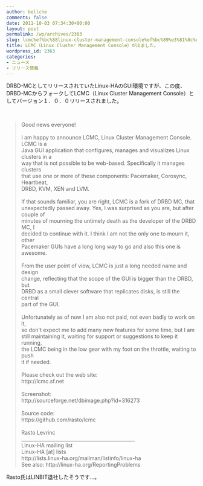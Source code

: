 ```yaml
---
author: bellche
comments: false
date: 2011-10-03 07:34:30+00:00
layout: post
permalink: /wp/archives/2363
slug: lcmc%ef%bc%88linux-cluster-management-console%ef%bc%89%e3%81%8c%e5%87%ba%e3%81%be%e3%81%97%e3%81%9f%e3%80%82
title: LCMC（Linux Cluster Management Console）が出ました。
wordpress_id: 2363
categories:
- ニュース
- リリース情報
---
```


DRBD-MCとしてリリースされていたLinux-HAのGUI環境ですが、この度、DRBD-MCからフォークしてLCMC（Linux Cluster Management Console）としてバージョン１．０．０リリースされました。

 


<blockquote>Good news everyone!<br>
<br>
I am happy to announce LCMC, Linux Cluster Management Console. LCMC is a<br>
Java GUI application that configures, manages and visualizes Linux clusters in a<br>
way that is not possible to be web-based. Specifically it manages clusters<br>
that use one or more of these components: Pacemaker, Corosync, Heartbeat,<br>
DRBD, KVM, XEN and LVM.<br>
<br>
If that sounds familiar, you are right, LCMC is a fork of DRBD MC, that<br>
unexpectedly passed away. Yes, I was surprised as you are, but after couple of<br>
minutes of mourning the untimely death as the developer of the DRBD MC, I<br>
decided to continue with it. I think I am not the only one to mourn it, other<br>
Pacemaker GUIs have a long long way to go and also this one is awesome.<br>
<br>
From the user point of view, LCMC is just a long needed name and design<br>
change, reflecting that the scope of the GUI is bigger than the DRBD, but<br>
DRBD as a small clever software that replicates disks, is still the central<br>
part of the GUI.<br>
<br>
Unfortunately as of now I am also not paid, not even badly to work on it,<br>
so don't expect me to add many new features for some time, but I am<br>
still maintaining it, waiting for support or suggestions to keep it running,<br>
the LCMC being in the low gear with my foot on the throttle, waiting to push<br>
it if needed.<br>
<br>
Please check out the web site:<br>
http://lcmc.sf.net<br>
<br>
Screenshot:<br>
http://sourceforge.net/dbimage.php?id=316273<br>
<br>
Source code:<br>
https://github.com/rasto/lcmc<br>
<br>
Rasto Levrinc<br>
_______________________________________________<br>
Linux-HA mailing list<br>
Linux-HA [at] lists<br>
http://lists.linux-ha.org/mailman/listinfo/linux-ha<br>
See also: http://linux-ha.org/ReportingProblems</blockquote>



Rasto氏はLINBIT退社したそうです…。
